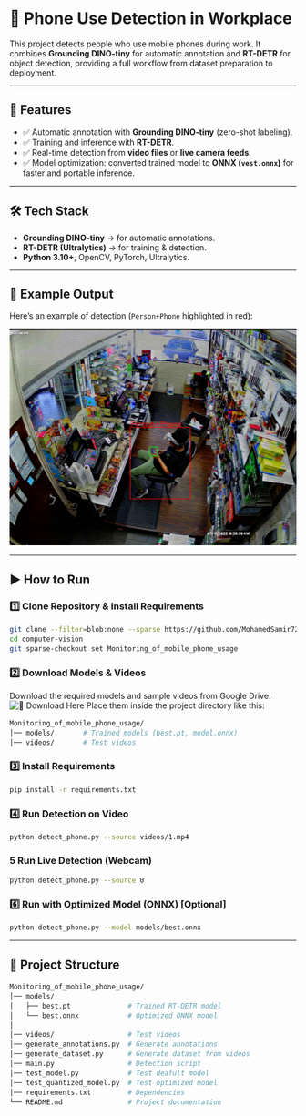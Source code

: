 # 📱 Phone Use Detection in Workplace  

This project detects people who use mobile phones during work. It combines **Grounding DINO-tiny** for automatic annotation and **RT-DETR** for object detection, providing a full workflow from dataset preparation to deployment.  

---

## 🚀 Features  
- ✅ Automatic annotation with **Grounding DINO-tiny** (zero-shot labeling).  
- ✅ Training and inference with **RT-DETR**.  
- ✅ Real-time detection from **video files** or **live camera feeds**.  
- ✅ Model optimization: converted trained model to **ONNX (`vest.onnx`)** for faster and portable inference. 

---

## 🛠️ Tech Stack  
- **Grounding DINO-tiny** → for automatic annotations.  
- **RT-DETR (Ultralytics)** → for training & detection.  
- **Python 3.10+**, OpenCV, PyTorch, Ultralytics.  

---

## 📸 Example Output  

Here’s an example of detection (`Person+Phone` highlighted in red):  

![Example Detection](images/example_detection.jpg)  

---

## ▶️ How to Run  

### 1️⃣ Clone Repository & Install Requirements
```bash
git clone --filter=blob:none --sparse https://github.com/MohamedSamir72/computer-vision.git
cd computer-vision
git sparse-checkout set Monitoring_of_mobile_phone_usage
```

### 2️⃣ Download Models & Videos
Download the required models and sample videos from Google Drive:
![📂 Download Here](https://drive.google.com/drive/folders/11BeVX8V-LWUuIsmbbhLod77uvQVuGbU2)
Place them inside the project directory like this:
```bash
Monitoring_of_mobile_phone_usage/
│── models/       # Trained models (best.pt, model.onnx)
│── videos/       # Test videos
```

### 3️⃣ Install Requirements
```bash
pip install -r requirements.txt
```

### 4️⃣ Run Detection on Video
```bash
python detect_phone.py --source videos/1.mp4
```

### 5️ Run Live Detection (Webcam)
```bash
python detect_phone.py --source 0
```

### 6️⃣ Run with Optimized Model (ONNX) [Optional]
```bash
python detect_phone.py --model models/best.onnx
```

---

## 📂 Project Structure
```bash
Monitoring_of_mobile_phone_usage/
│── models/
│   ├── best.pt              # Trained RT-DETR model
│   └── best.onnx            # Optimized ONNX model
│
│── videos/                  # Test videos
│── generate_annotations.py  # Generate annotations
│── generate_dataset.py      # Generate dataset from videos
│── main.py                  # Detection script
│── test_model.py            # Test deafult model
│── test_quantized_model.py  # Test optimized model
│── requirements.txt         # Dependencies
└── README.md                # Project documentation
```
